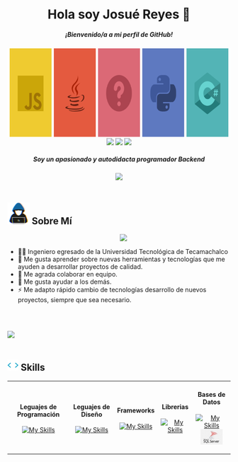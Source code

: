 <div id="header" align="center"> 
   <h1 align="center">Hola soy Josué Reyes 👋</h1>
   <h5 align="center"> ¡Bienvenido/a a mi perfil de GitHub!</h5>
   <img src="https://github.com/josuered4/josuered4/blob/main/img/Banner.png?raw=true" width="100%" height="200"/>
   <img src="https://img.shields.io/badge/Windows-0078D6?style=for-the-badge&logo=windows&logoColor=white"/>
   <img src="https://img.shields.io/badge/Ubuntu-E95420?style=for-the-badge&logo=ubuntu&logoColor=white"/>
   <img src="https://img.shields.io/badge/Arch_Linux-1793D1?style=for-the-badge&logo=arch-linux&logoColor=white"/>
   <h5 align="center"> Soy un apasionado y autodidacta programador Backend </h5>
   <img src="https://user-images.githubusercontent.com/73097560/115834477-dbab4500-a447-11eb-908a-139a6edaec5c.gif"><br><br>
</div>

## <picture><img src = "https://github.com/0xAbdulKhalid/0xAbdulKhalid/raw/main/assets/mdImages/about_me.gif" width = 50px></picture> **Sobre Mí**

<picture> <img align="right" src="https://media.giphy.com/media/PI3QGKFN6XZUCMMqJm/giphy.gif" width = 250px></picture>

<br>

- 👨‍🎓 Ingeniero egresado de la Universidad Tecnológica de Tecamachalco 
- 🌱 Me gusta aprender sobre nuevas herramientas y tecnologías que me ayuden a desarrollar proyectos de calidad.
- 👥 Me agrada colaborar en equipo.
- 🤔 Me gusta ayudar a los demás.
- ⚡ Me adapto rápido cambio de tecnologías desarrollo de nuevos proyectos, siempre que sea necesario.

<br><br>

<img src="https://user-images.githubusercontent.com/73097560/115834477-dbab4500-a447-11eb-908a-139a6edaec5c.gif"><br><br>



## <img src="https://github.com/josuered4/josuered4/blob/main/img/code.gif?raw=true" width ="25"><b> Skills</b>
<!--- stats (start) -->
<table align="center">
   <tr>
      <td align="center">
         <h4>Leguajes de Programación</h4> 

[![My Skills](https://skillicons.dev/icons?i=cs,js,java,python)](https://skillicons.dev)
      </td>
      <td align="center">
         <h4>Leguajes de Diseño</h4> 

[![My Skills](https://skillicons.dev/icons?i=html,css)](https://skillicons.dev)
      </td>
      <td align="center">
         <h4>Frameworks</h4> 

[![My Skills](https://skillicons.dev/icons?i=dotnet,django,nodejs)](https://skillicons.dev)
      </td>
      <td align="center">
        <h4>Librerias</h4> 

[![My Skills](https://skillicons.dev/icons?i=bootstrap,jquery)](https://skillicons.dev)
      </td>
      <td align="center">
        <h4>Bases de Datos</h4> 

[![My Skills](https://skillicons.dev/icons?i=mysql)](https://skillicons.dev)
<img src="https://github.com/josuered4/josuered4/blob/main/img/SQLserver.png?raw=true" width ="50">
      </td>
   </tr>
</table>
<!--- stats (end) -->

<!--
**josuered4/josuered4** is a ✨ _special_ ✨ repository because its `README.md` (this file) appears on your GitHub profile. 
Here are some ideas to get you started:

- 🔭 I’m currently working on ...
- 🌱 I’m currently learning ...
- 👯 I’m looking to collaborate on ...
- 🤔 I’m looking for help with ...
- 💬 Ask me about ...
- 📫 How to reach me: ...
- 😄 Pronouns: ...
- ⚡ Fun fact: ...
-->
